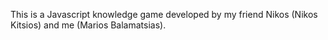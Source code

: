 This is a Javascript knowledge game developed by my friend Nikos (Nikos Kitsios) and me (Marios Balamatsias).
